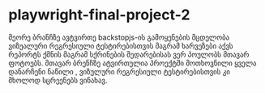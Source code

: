 # playwright-final-project-2
მეორე ბრანჩზე ავტვირთე backstopjs-ის გამოყენების მცდელობა ვიზუალური რეგრესიული ტესტირებისთვის მაგრამ ხარვეზები აქვს რეპორტს ქმნის მაგრამ სქრინების შედარებისას ვერ პოულობს
მთავარ ფოტოებს. მთავარ ბრენჩზე ატვირთულია პროექტში მოთხოვნილი ყველა დანარჩენი ნაწილი , ვიზულური რეგრესიული ტესტირებისთვის კი მხოლოდ სცრეენებს ვინახავ.
